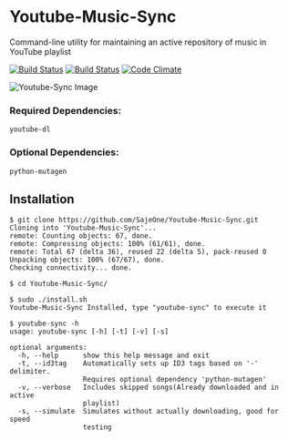 # Youtube-Music-Sync
Command-line utility for maintaining an active repository of music in YouTube playlist

[![Build Status](https://travis-ci.org/SajeOne/Youtube-Music-Sync.svg?branch=dev "Dev")](https://travis-ci.org/SajeOne/Youtube-Music-Sync)
[![Build Status](https://travis-ci.org/SajeOne/Youtube-Music-Sync.svg?branch=master "Master")](https://travis-ci.org/SajeOne/Youtube-Music-Sync)
[![Code Climate](https://codeclimate.com/github/SajeOne/Youtube-Music-Sync/badges/gpa.svg)](https://codeclimate.com/github/SajeOne/Youtube-Music-Sync)

![Youtube-Sync Image](https://i.imgur.com/W6g9E5H.png "Example use of Youtube-Sync")

### Required Dependencies:
```
youtube-dl
```

### Optional Dependencies:
```
python-mutagen
```

## Installation
```
$ git clone https://github.com/SajeOne/Youtube-Music-Sync.git
Cloning into 'Youtube-Music-Sync'...
remote: Counting objects: 67, done.
remote: Compressing objects: 100% (61/61), done.
remote: Total 67 (delta 36), reused 22 (delta 5), pack-reused 0
Unpacking objects: 100% (67/67), done.
Checking connectivity... done.

$ cd Youtube-Music-Sync/

$ sudo ./install.sh
Youtube-Music-Sync Installed, type "youtube-sync" to execute it

$ youtube-sync -h
usage: youtube-sync [-h] [-t] [-v] [-s]

optional arguments:
  -h, --help      show this help message and exit
  -t, --id3tag    Automatically sets up ID3 tags based on '-' delimiter.
                  Requires optional dependency 'python-mutagen'
  -v, --verbose   Includes skipped songs(Already downloaded and in active
                  playlist)
  -s, --simulate  Simulates without actually downloading, good for speed
                  testing
```

